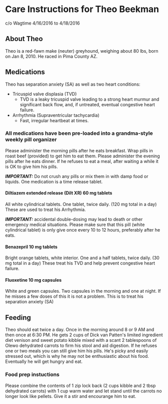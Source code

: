# Care Instructions for Theo Beekman
c/o Wagtime 4/16/2016 to 4/18/2016

## About Theo
Theo is a red-fawn make (neuter) greyhound, weighing about 80 lbs, born on Jan 8, 2010. He raced in Pima County AZ.

## Medications
Theo has separation anxiety (SA) as well as two heart conditions:
 - Tricuspid valve displasia (TVD)
   - TVD is a leaky tricuspid valve leading to a strong heart murmur and significant back flow, and,
   if untreated, eventual congestive heart failure.
 - Arrhythmia (Supraventricular tachycardia)
   - Fast, irregular heartbeat at times.

### All medications have been pre-loaded into a grandma-style weekly pill organizer
Please administer the morning pills after he eats breakfast. Wrap pills in roast beef (provided) to get him to eat them.
Please administer the evening pills after he eats dinner. If he refuses to eat a meal, after waiting a while it is
OK to give him his pills.

__*IMPORTANT:*__ Do not crush any pills or mix them in with damp food or liquids. One medication is a time release tablet.

#### Diltiazem extended release (Dilt XR) 60 mg tablets
All white cylindrical tablets. One tablet, twice daily. (120 mg total in a day) These are used to treat his Arrhythmia.

__*IMPORTANT:*__ accidental double-dosing may lead to death or other emergency medical situations.  Please make sure that this pill
(white cylindrical tablet) is only give once every 10 to 12 hours, preferably after he eats.

#### Benazepril 10 mg tablets
Bright orange tablets, white interior. One and a half tablets, twice daily. (30 mg total in a day) These treat his TVD and help prevent
congestive heart failure.

#### Fluoxetine 10 mg capsules
White and green capsules. Two capsules in the morning and one at night. If he misses a few doses of this it is not a problem.
This is to treat his separation anxiety (SA)

## Feeding
Theo should eat twice a day. Once in the morning around 8 or 9 AM and then once at 6:30 PM. He gets 2 cups of Dick van Patten's limited
ingredient diet venison and sweet potato kibble mixed with a scant 2 tablespoons of Olewo dehydrated carrots to firm his stool and aid
digestion. If he refuses one or two meals you can still give him his pills. He's picky and easily stressed out, which is why he may not
be enthusiastic about his food. Eventually he will get hungry and eat.

### Food prep instuctions
Please combine the contents of 1 zip lock back (2 cups kibble and 2 tbsp dehydrated carrots) with 1 cup warm water and let stand until
the carrots no longer look like pellets. Give it a stir and encourange him to eat.
